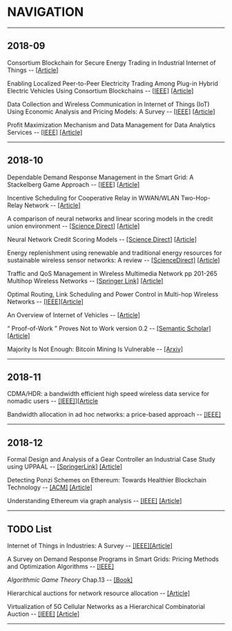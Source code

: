 # NAVIGATION

---
## 2018-09

Consortium Blockchain for Secure Energy Trading in Industrial Internet of Things -- [[Article](http://folk.uio.no/yanzhang/IEEETIIBlockchain2018.pdf)]

Enabling Localized Peer-to-Peer Electricity Trading Among Plug-in Hybrid Electric Vehicles Using Consortium Blockchains -- [[IEEE]](https://ieeexplore.ieee.org/abstract/document/7935397/) [[Article]](http://folk.uio.no/yanzhang/IEEETII2017Blockchain.pdf)

Data Collection and Wireless Communication in Internet of Things (IoT) Using Economic Analysis and Pricing Models: A Survey -- [[IEEE]](https://ieeexplore.ieee.org/abstract/document/7496795/) [[Article]](https://arxiv.org/pdf/1608.03475.pdf)

Profit Maximization Mechanism and Data Management for Data Analytics Services -- [[IEEE]](https://ieeexplore.ieee.org/abstract/document/8326475/) [[Article]](https://ieeexplore.ieee.org/stamp/stamp.jsp?tp=&arnumber=8326475)

---


## 2018-10

Dependable Demand Response Management in the Smart Grid: A Stackelberg Game Approach -- [[IEEE]](https://ieeexplore.ieee.org/abstract/document/6464552/) [[Article]](https://folk.uio.no/yanzhang/IEEETSGMar2013.pdf)

Incentive Scheduling for Cooperative Relay in WWAN/WLAN Two-Hop-Relay Network -- [[Article]](http://wmnlab.ee.ntu.edu.tw/lab/publication/Conference/[C]2005_WCNC%2005.Incentive%20Scheduling%20for%20Cooperative%20Relay%20in%20WWAN&WLAN%20Two-Hop-Relay%20Network.pdf)

A comparison of neural networks and linear scoring models in the credit union environment -- [[Science Direct]](https://www.sciencedirect.com/science/article/pii/0377221795002464) [[Article]](https://www.researchgate.net/profile/George_Overstreet/publication/223603370_A_comparison_of_neural_network_and_linear_scoring_models_in_credit_union_environment/links/5a956bb745851535bcdc8bd0/A-comparison-of-neural-network-and-linear-scoring-models-in-credit-union-environment.pdf)

Neural Network Credit Scoring Models -- [[Science Direct]](https://www.sciencedirect.com/science/article/pii/S095741741101342X) [[Article]](https://www.researchgate.net/profile/David_West6/publication/223425357_Neural_Network_Credit_Scoring_Models/links/5ae9c71c45851588dd826629/Neural-Network-Credit-Scoring-Models.pdf)

Energy replenishment using renewable and traditional energy resources for sustainable wireless sensor networks: A review -- [[ScienceDirect]](https://www.sciencedirect.com/science/article/pii/S1364032115001094) [[Article]](https://ac.els-cdn.com/S1364032115001094/1-s2.0-S1364032115001094-main.pdf?_tid=1d217019-02fd-4f93-bc06-7708f0947d2e&acdnat=1539251686_4a0cd9c14089d675de51ebbb53b4e9cf)

Traffic and QoS Management in Wireless Multimedia Network pp 201-265 Multihop Wireless Networks -- [[Springer Link]](https://link.springer.com/chapter/10.1007%2F978-0-387-85573-8_5) [[Article]](https://s3.amazonaws.com/academia.edu.documents/40292284/Multihop_Wireless_Networks20151123-4913-18yxdl0.pdf?AWSAccessKeyId=AKIAIWOWYYGZ2Y53UL3A&Expires=1539485598&Signature=IC7oRlKYpx4QTYBmfrS8dRbdcGg%3D&response-content-disposition=inline%3B%20filename%3DMultihop_Wireless_Networks.pdf)

Optimal Routing, Link Scheduling and Power Control in Multi-hop Wireless Networks -- [[IEEE]](https://ieeexplore.ieee.org/abstract/document/1208720/)[[Article]](https://pdfs.semanticscholar.org/e80f/2f813ca707926dbc1955b741747b0dbf88f3.pdf)

An Overview of Internet of Vehicles -- [[Article]](https://www.researchgate.net/profile/Shangguang_Wang/publication/273394866_An_Overview_of_Internet_of_Vehicles/links/55d6926908ae9d65948be3c8/An-Overview-of-Internet-of-Vehicles.pdf)

“ Proof-of-Work ” Proves Not to Work version 0.2 -- [[Semantic Scholar]](https://www.semanticscholar.org/paper/%E2%80%9C-Proof-of-Work-%E2%80%9D-Proves-Not-to-Work-version-0-.-2-Laurie-Clayton/7a58abc92dbe41c9e5b3c7b0a358ab9096880f25)[[Article]](https://pdfs.semanticscholar.org/e1d0/013c6f12c8f7414110babd8d3f952cbc0305.pdf?_ga=2.170908839.607070950.1539830458-435134776.1539830458)

Majority Is Not Enough: Bitcoin Mining Is Vulnerable -- [[Arxiv]](https://arxiv.org/pdf/1311.0243.pdf%7C)

---

## 2018-11

CDMA/HDR: a bandwidth efficient high speed wireless data service for nomadic users -- [[IEEE]](https://ieeexplore.ieee.org/abstract/document/852034)][[Article](http://cs-www.cs.yale.edu/homes/yry/readings/wireless/wireless_readings/hdr_qualcomm.pdf)

Bandwidth allocation in ad hoc networks: a price-based approach -- [[IEEE]](https://ieeexplore.ieee.org/abstract/document/1208917)

---

## 2018-12

Formal Design and Analysis of a Gear Controller an Industrial Case Study using UPPAAL -- [[SpringerLink]](https://link.springer.com/chapter/10.1007/BFb0054178) [[Article]](https://link.springer.com/content/pdf/10.1007/BFb0054178.pdf)

Detecting Ponzi Schemes on Ethereum: Towards Healthier Blockchain Technology -- [[ACM]](https://dl.acm.org/citation.cfm?id=3186046) [[Article]](https://www.researchgate.net/profile/Weili_Chen4/publication/324509423_Detecting_Ponzi_Schemes_on_Ethereum_Towards_Healthier_Blockchain_Technology/links/5b0a2183a6fdcc8c2532581e/Detecting-Ponzi-Schemes-on-Ethereum-Towards-Healthier-Blockchain-Technology.pdf) 

Understanding Ethereum via graph analysis -- [[IEEE]](https://ieeexplore.ieee.org/document/8486401) [[Article]](https://ieeexplore.ieee.org/stamp/stamp.jsp?tp=&arnumber=8486401)

---


## TODO List

Internet of Things in Industries: A Survey -- [[IEEE]](https://ieeexplore.ieee.org/document/6714496)[[Article]](https://ieeexplore.ieee.org/stamp/stamp.jsp?tp=&arnumber=6714496&tag=1)

A Survey on Demand Response Programs in Smart Grids: Pricing Methods and Optimization Algorithms -- [[IEEE]](https://ieeexplore.ieee.org/document/6861959/)

*Algorithmic Game Theory* Chap.13 -- [[Book]](https://books.google.com.hk/books?hl=en&lr=&id=YCu2alSw0w8C&oi=fnd&pg=PR5&dq=algorithmic+game+theory&ots=aNANyRplCa&sig=EdVKqOuG7HarnhDz81j4QQUqDr8&redir_esc=y#v=onepage&q=algorithmic%20game%20theory&f=false)

Hierarchical auctions for network resource allocation -- [[Article]](https://www.ocf.berkeley.edu/~twy/docs/TaJa11gamenets.pdf)

Virtualization of 5G Cellular Networks as a Hierarchical Combinatorial Auction -- [[IEEE]](https://ieeexplore.ieee.org/abstract/document/7348713) [[Article]](https://arxiv.org/pdf/1511.08256)

---



